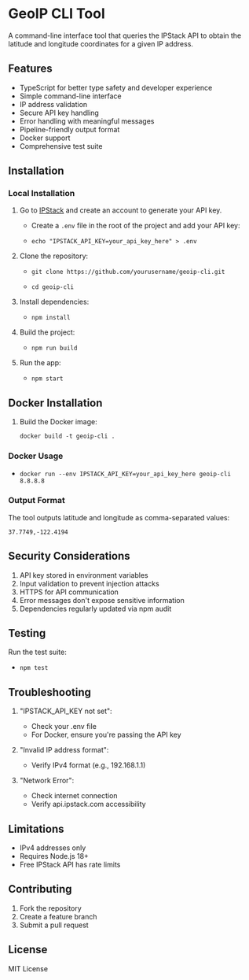 # GeoIP CLI Tool

A command-line interface tool that queries the IPStack API to obtain the latitude and longitude coordinates for a given IP address.

## Features

- TypeScript for better type safety and developer experience
- Simple command-line interface
- IP address validation
- Secure API key handling
- Error handling with meaningful messages
- Pipeline-friendly output format
- Docker support
- Comprehensive test suite

## Installation

### Local Installation

1. Go to [IPStack](https://ipstack.com/) and create an account to generate your API key.

   - Create a `.env` file in the root of the project and add your API key:

   - `echo "IPSTACK_API_KEY=your_api_key_here" > .env`

2. Clone the repository:

   - `git clone https://github.com/yourusername/geoip-cli.git`

   - `cd geoip-cli`

3. Install dependencies:

   - `npm install`

4. Build the project:

   - `npm run build`

5. Run the app:

   - `npm start`

## Docker Installation

1. Build the Docker image:

   `docker build -t geoip-cli .`

### Docker Usage

- `docker run --env IPSTACK_API_KEY=your_api_key_here geoip-cli 8.8.8.8`

### Output Format

The tool outputs latitude and longitude as comma-separated values:

`37.7749,-122.4194`

## Security Considerations

1. API key stored in environment variables
2. Input validation to prevent injection attacks
3. HTTPS for API communication
4. Error messages don't expose sensitive information
5. Dependencies regularly updated via npm audit

## Testing

Run the test suite:

- `npm test`

## Troubleshooting

1. "IPSTACK_API_KEY not set":

   - Check your .env file
   - For Docker, ensure you're passing the API key

2. "Invalid IP address format":

   - Verify IPv4 format (e.g., 192.168.1.1)

3. "Network Error":
   - Check internet connection
   - Verify api.ipstack.com accessibility

## Limitations

- IPv4 addresses only
- Requires Node.js 18+
- Free IPStack API has rate limits

## Contributing

1. Fork the repository
2. Create a feature branch
3. Submit a pull request

## License

MIT License
